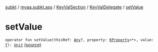 [subkt](../../../index.md) / [myaa.subkt.ass](../../index.md) / [KeyValSection](../index.md) / [KeyValDelegate](index.md) / [setValue](./set-value.md)

# setValue

`operator fun setValue(thisRef: `[`Any`](https://kotlinlang.org/api/latest/jvm/stdlib/kotlin/-any/index.html)`?, property: `[`KProperty`](https://kotlinlang.org/api/latest/jvm/stdlib/kotlin.reflect/-k-property/index.html)`<*>, value: `[`T`](index.md#T)`): `[`Unit`](https://kotlinlang.org/api/latest/jvm/stdlib/kotlin/-unit/index.html) [(source)](https://github.com/Myaamori/SubKt/blob/0.1.9/src/main/kotlin/myaa/subkt/ass/parser.kt#L648)